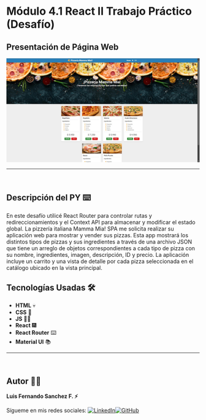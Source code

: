 # Módulo 4.1 React II Trabajo Práctico (Desafío)

## Presentación de Página Web

![Presentación Página Web](./public/img-readme.jpg)
<br/>

---

<br/>

## Descripción del PY ⌨️

En este desafío utilicé React Router para controlar rutas y redireccionamientos y el
Context API para almacenar y modificar el estado global.
La pizzería italiana Mamma Mia! SPA me solicita realizar su aplicación web para mostrar y
vender sus pizzas. Esta app mostrará los distintos tipos de pizzas y sus ingredientes a
través de una archivo JSON que tiene un arreglo de objetos correspondientes a cada tipo de pizza con su nombre,
ingredientes, imagen, descripción, ID y precio. La aplicación incluye un carrito y una vista de detalle por
cada pizza seleccionada en el catálogo ubicado en la vista principal.

## Tecnologías Usadas 🛠️

- **HTML** 💀
- **CSS** 🌈
- **JS** 🧑‍💻
- **React** 🎆
- **React Router** ⌨️
- **Material UI** 📚
  <br/>

---

<br>

## Autor 👨‍💻

**Luis Fernando Sanchez F. ⚡**

Sígueme en mis redes sociales: [![LinkedIn](https://img.shields.io/badge/LinkedIn-%230077B5.svg?logo=linkedin&logoColor=white)](https://www.linkedin.com/in/luis-fernando-sanchez-f-67369b2b)[![GitHub](https://img.shields.io/badge/GitHub-black?logo=github)](https://github.com/luisfersan)
<br>

